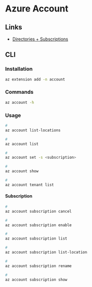 # Azure Account

## Links

- [Directories + Subscriptions](https://portal.azure.com/#settings/directory)

## CLI

### Installation

```sh
az extension add -n account
```

### Commands

```sh
az account -h
```

### Usage

```sh
#
az account list-locations

#
az account list

#
az account set -s <subscription>

#
az account show

#
az account tenant list
```

#### Subscription

```sh
#
az account subscription cancel

#
az account subscription enable

#
az account subscription list

#
az account subscription list-location

#
az account subscription rename

#
az account subscription show
```
